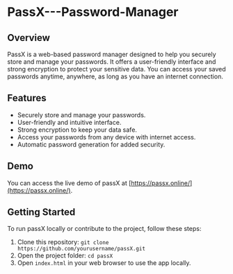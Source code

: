 # PassX---Password-Manager
## Overview

PassX is a web-based password manager designed to help you securely store and manage your passwords. It offers a user-friendly interface and strong encryption to protect your sensitive data. You can access your saved passwords anytime, anywhere, as long as you have an internet connection.

## Features

- Securely store and manage your passwords.
- User-friendly and intuitive interface.
- Strong encryption to keep your data safe.
- Access your passwords from any device with internet access.
- Automatic password generation for added security.

## Demo

You can access the live demo of passX at [https://passx.online/](https://passx.online/).

## Getting Started

To run passX locally or contribute to the project, follow these steps:

1. Clone this repository: `git clone https://github.com/yourusername/passX.git`
2. Open the project folder: `cd passX`
3. Open `index.html` in your web browser to use the app locally.

